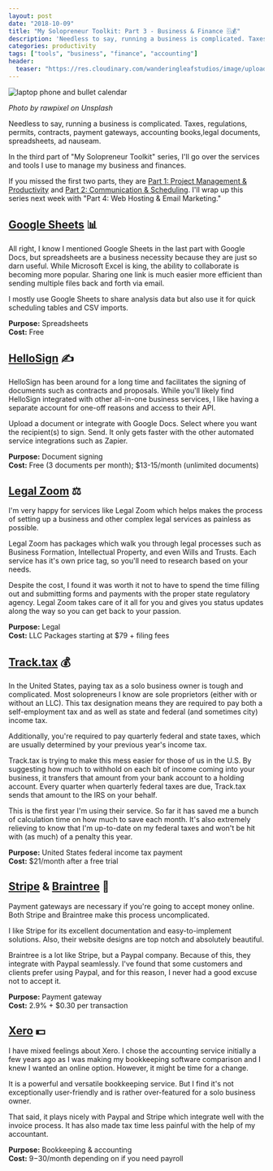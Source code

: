 ```yaml
---
layout: post
date: "2018-10-09"
title: "My Solopreneur Toolkit: Part 3 - Business & Finance 🗄💰"
description: 'Needless to say, running a business is complicated. Taxes, regulations, permits, contracts, payment gateways, accounting books,legal documents, spreadsheets, ad nauseam. In the third part of "My Solopreneur Toolkit" series, I''ll go over the services and tools I use to manage my business and finances.'
categories: productivity
tags: ["tools", "business", "finance", "accounting"]
header:
  teaser: "https://res.cloudinary.com/wanderingleafstudios/image/upload/b_auto,c_pad,g_center,h_630,w_1200/v1537890988/chrisjmears.com/blog/rawpixel-645294-unsplash.jpg"
---
```


![laptop phone and bullet calendar](https://res.cloudinary.com/wanderingleafstudios/image/upload/v1539098563/chrisjmears.com/blog/rawpixel-645294-unsplash.jpg)

<div class="text-right text-gray-500 text-sm mb-6">
  <em>Photo by rawpixel on Unsplash</em>
</div>

Needless to say, running a business is complicated. Taxes, regulations, permits, contracts, payment gateways, accounting books,legal documents, spreadsheets, ad nauseam.

In the third part of "My Solopreneur Toolkit" series, I'll go over the services and tools I use to manage my business and finances.

If you missed the first two parts, they are [Part 1: Project Management & Productivity](https://chrisjmears.com/blog/my-solopreneur-toolkit-part-1/) and [Part 2: Communication & Scheduling](https://chrisjmears.com/blog/my-solopreneur-toolkit-part-2/). I'll wrap up this series next week with "Part 4: Web Hosting & Email Marketing."

## [Google Sheets](https://www.google.com/sheets/about/) 📊

All right, I know I mentioned Google Sheets in the last part with Google Docs, but spreadsheets are a business necessity because they are just so darn useful. While Microsoft Excel is king, the ability to collaborate is becoming more popular. Sharing one link is much easier more efficient than sending multiple files back and forth via email.

I mostly use Google Sheets to share analysis data but also use it for quick scheduling tables and CSV imports.

**Purpose:** Spreadsheets<br>
**Cost:** Free

## [HelloSign](https://www.hellosign.com/) ✍️

HelloSign has been around for a long time and facilitates the signing of documents such as contracts and proposals. While you'll likely find HelloSign integrated with other all-in-one business services, I like having a separate account for one-off reasons and access to their API.

Upload a document or integrate with Google Docs. Select where you want the recipient(s) to sign. Send. It only gets faster with the other automated service integrations such as Zapier.

**Purpose:** Document signing<br>
**Cost:** Free (3 documents per month); \$13-15/month (unlimited documents)

## [Legal Zoom](https://www.legalzoom.com/) ⚖️

I'm very happy for services like Legal Zoom which helps makes the process of setting up a business and other complex legal services as painless as possible.

Legal Zoom has packages which walk you through legal processes such as Business Formation, Intellectual Property, and even Wills and Trusts. Each service has it's own price tag, so you'll need to research based on your needs.

Despite the cost, I found it was worth it not to have to spend the time filling out and submitting forms and payments with the proper state regulatory agency. Legal Zoom takes care of it all for you and gives you status updates along the way so you can get back to your passion.

**Purpose:** Legal<br>
**Cost:** LLC Packages starting at \$79 + filing fees

## [Track.tax](https://www.track.tax/) 💰

In the United States, paying tax as a solo business owner is tough and complicated. Most solopreneurs I know are sole proprietors (either with or without an LLC). This tax designation means they are required to pay both a self-employment tax and as well as state and federal (and sometimes city) income tax.

Additionally, you're required to pay quarterly federal and state taxes, which are usually determined by your previous year's income tax.

Track.tax is trying to make this mess easier for those of us in the U.S. By suggesting how much to withhold on each bit of income coming into your business, it transfers that amount from your bank account to a holding account. Every quarter when quarterly federal taxes are due, Track.tax sends that amount to the IRS on your behalf.

This is the first year I'm using their service. So far it has saved me a bunch of calculation time on how much to save each month. It's also extremely relieving to know that I'm up-to-date on my federal taxes and won't be hit with (as much) of a penalty this year.

**Purpose:** United States federal income tax payment<br>
**Cost:** \$21/month after a free trial

## [Stripe](https://stripe.com/) & [Braintree](https://www.braintreepayments.com/) 💸

Payment gateways are necessary if you're going to accept money online. Both Stripe and Braintree make this process uncomplicated.

I like Stripe for its excellent documentation and easy-to-implement solutions. Also, their website designs are top notch and absolutely beautiful.

Braintree is a lot like Stripe, but a Paypal company. Because of this, they integrate with Paypal seamlessly. I've found that some customers and clients prefer using Paypal, and for this reason, I never had a good excuse not to accept it.

**Purpose:** Payment gateway<br>
**Cost:** 2.9% + \$0.30 per transaction

## [Xero](https://www.xero.com/) 💵

I have mixed feelings about Xero. I chose the accounting service initially a few years ago as I was making my bookkeeping software comparison and I knew I wanted an online option. However, it might be time for a change.

It is a powerful and versatile bookkeeping service. But I find it's not exceptionally user-friendly and is rather over-featured for a solo business owner.

That said, it plays nicely with Paypal and Stripe which integrate well with the invoice process. It has also made tax time less painful with the help of my accountant.

**Purpose:** Bookkeeping & accounting<br>
**Cost:** $9-$30/month depending on if you need payroll
